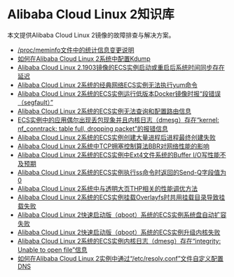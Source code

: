 # Alibaba Cloud Linux 2知识库

本文提供Alibaba Cloud Linux 2镜像的故障排查与解决方案。

-   [/proc/meminfo文件中的统计信息变更说明]()
-   [如何在Alibaba Cloud Linux 2系统中配置Kdump](https://help.aliyun.com/knowledge_detail/153912.html)
-   [Alibaba Cloud Linux 2.1903镜像的ECS实例启动或重启后系统时间同步存在延迟](https://help.aliyun.com/knowledge_detail/153362.html)
-   [Alibaba Cloud Linux 2系统的经典网络ECS实例无法执行yum命令](https://help.aliyun.com/knowledge_detail/154096.html)
-   [Alibaba Cloud Linux 2系统的ECS实例运行低版本Docker镜像时报“段错误（segfault）”](https://help.aliyun.com/knowledge_detail/154067.html)
-   [Alibaba Cloud Linux 2系统的ECS实例无法查询和配置路由信息](https://help.aliyun.com/knowledge_detail/154266.html)
-   [ECS实例中的应用偶尔出现丢包现象并且内核日志（dmesg）存在“kernel: nf\_conntrack: table full, dropping packet”的报错信息](https://help.aliyun.com/knowledge_detail/154095.html)
-   [Alibaba Cloud Linux 2系统的ECS实例创建大量进程后进程最终创建失败](https://help.aliyun.com/knowledge_detail/154094.html)
-   [Alibaba Cloud Linux 2系统中TCP拥塞控制算法BBR对网络性能的影响](https://help.aliyun.com/knowledge_detail/154097.html)
-   [Alibaba Cloud Linux 2系统的ECS实例中Ext4文件系统的Buffer I/O写性能不及预期](https://help.aliyun.com/knowledge_detail/154212.html)
-   [Alibaba Cloud Linux 2系统的ECS实例执行ss命令时返回的Send-Q字段值为0](https://help.aliyun.com/knowledge_detail/154278.html)
-   [Alibaba Cloud Linux 2系统中与透明大页THP相关的性能调优方法](https://help.aliyun.com/knowledge_detail/161963.html)
-   [Alibaba Cloud Linux 2系统的ECS实例挂载Overlayfs时共用挂载目录导致挂载失败](https://help.aliyun.com/knowledge_detail/175762.html)
-   [Alibaba Cloud Linux 2快速启动版（qboot）系统的ECS实例系统盘自动扩容失败](https://help.aliyun.com/knowledge_detail/183364.html)
-   [Alibaba Cloud Linux 2快速启动版（qboot）系统的ECS实例升级内核失败](https://help.aliyun.com/knowledge_detail/183121.html)
-   [Alibaba Cloud Linux 2系统的ECS实例内核日志（dmesg）存在“integrity: Unable to open file”信息](https://help.aliyun.com/knowledge_detail/184050.html)
-   [如何在Alibaba Cloud Linux 2实例中通过“/etc/resolv.conf”文件自定义配置DNS](https://help.aliyun.com/knowledge_detail/188412.html)


